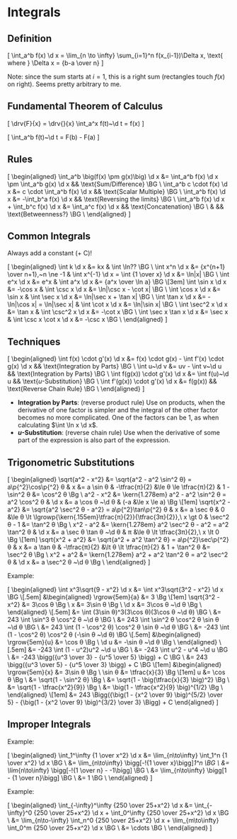 # Integrals

## Definition

\[
  \int_a^b f(x) \d x = \lim_{n \to \infty} \sum_{i=1}^n f(x_{i-1})\Delta x, \text{ where } \Delta x = {b-a \over n}
\]

Note: since the sum starts at $i=1$, this is a right sum (rectangles touch $f(x)$ on right). Seems pretty arbitrary to me.

## Fundamental Theorem of Calculus

\[
  \drv{F}{x} = \drv{}{x} \int_a^x f(t)~\d t = f(x)
\]

\[
  \int_a^b f(t)~\d t = F(b) - F(a)
\]

## Rules

\[
  \begin{aligned}
    \int_a^b \big(f(x) \pm g(x)\big) \d x &= \int_a^b f(x) \d x \pm \int_a^b g(x) \d x && \text{Sum/Difference}       \BG \\
               \int_a^b c \cdot f(x) \d x &= c \cdot \int_a^b f(x) \d x                && \text{Scalar Multiple}      \BG \\
                       \int_a^b f(x) \d x &= -\int_b^a f(x) \d x                       && \text{Reversing the limits} \BG \\
  \int_a^b f(x) \d x + \int_b^c f(x) \d x &= \int_a^c f(x) \d x                        && \text{Concatenation}        \BG \\
                                          &                                            && \text{Betweenness?}         \BG \\
  \end{aligned}
\]

## Common Integrals

Always add a constant ($+ \text{ C}$)!

\[
  \begin{aligned}
                \int k \d x &= kx                         & \int \ln??                                         \BG \\
           \int x^n \d x &= {x^{n+1} \over n+1},~n \ne -1 & \int x^{-1} \d x = \int {1 \over x} \d x &= \ln|x| \BG \\
              \int e^x \d x &= e^x                        &            \int a^x \d x &= {a^x \over \ln a}      \BG \\[3em]
           \int \sin x \d x &= -\cos x                    &         \int \csc x \d x &= \ln|\csc x - \cot x|   \BG \\
           \int \cos x \d x &= \sin x                     &         \int \sec x \d x &= \ln|\sec x + \tan x|   \BG \\
           \int \tan x \d x &= -\ln|\cos x| = \ln|\sec x| &         \int \cot x \d x &= \ln|\sin x|            \BG \\
         \int \sec^2 x \d x &= \tan x                     &       \int \csc^2 x \d x &= -\cot x                \BG \\
    \int \sec x \tan x \d x &= \sec x                     &  \int \csc x \cot x \d x &= -\csc x                \BG \\
  \end{aligned}
\]

## Techniques

\[
  \begin{aligned}
        \int f(x) \cdot g'(x) \d x &= f(x) \cdot g(x) - \int f'(x) \cdot g(x) \d x && \text{Integration by Parts} \BG \\
                       \int u~\d v &= uv - \int v~\d u                             && \text{Integration by Parts} \BG \\
     \int f(g(x)) \cdot g'(x) \d x &= \int f(u)~\d u                               && \text{$u$-Substitution}     \BG \\
    \int f'(g(x)) \cdot g'(x) \d x &= f(g(x))                                      && \text{Reverse Chain Rule}   \BG \\
  \end{aligned}
\]

 - **Integration by Parts**: (reverse product rule) Use on products, when the derivative of one factor is simpler and the integral of the other factor becomes no more complicated. One of the factors can be $1$, as when calculating $\int \ln x \d x$.
 - **$u$-Substitution**: (reverse chain rule) Use when the derivative of some part of the expression is also part of the expression.

## Trigonometric Substitutions

\[
  \begin{aligned}
     \sqrt{a^2 - x^2} &= \sqrt{a^2 - a^2 \sin^2 θ} = a\p{^2}\cos\p{^2} θ &
                    x &= a \sin θ &
        -\tfrac{π}{2} &\le θ \le \tfrac{π}{2} &
         1 - \sin^2 θ &= \cos^2 θ                        \Bg \\
            a^2 - x^2 &= \kern{1.278em} a^2 - a^2 \sin^2 θ = a^2 \cos^2 θ &
                 \d x &= a \cos θ ~\d θ &
                  (-a &\le x \le a)                      \Bg \\[1em]
     \sqrt{x^2 - a^2} &= \sqrt{a^2 \sec^2 θ - a^2} = a\p{^2}\tan\p{^2} θ &
                    x &= a \sec θ &
                    0 &\le θ \lt \lgrowp{\kern{.155em}\tfrac{π}{2}}{\tfrac{3π}{2}},\ x \gt 0 &
         \sec^2 θ - 1 &= \tan^2 θ                        \Bg \\
            x^2 - a^2 &= \kern{1.278em} a^2 \sec^2 θ - a^2 = a^2 \tan^2 θ &
                 \d x &= a \sec θ \tan θ ~\d θ &
                    π &\le θ \lt \tfrac{3π}{2},\ x \lt 0 \Bg \\[1em]
     \sqrt{x^2 + a^2} &= \sqrt{a^2 + a^2 \tan^2 θ} = a\p{^2}\sec\p{^2} θ &
                    x &= a \tan θ &
        -\tfrac{π}{2} &\lt θ \lt \tfrac{π}{2} &
         1 + \tan^2 θ &= \sec^2 θ                        \Bg \\
            x^2 + a^2 &= \kern{1.278em} a^2 + a^2 \tan^2 θ = a^2 \sec^2 θ &
                 \d x &= a \sec^2 θ ~\d θ                \Bg \\
  \end{aligned}
\]

Example:

\[
  \begin{aligned}
    \int x^3\sqrt{9 - x^2} \d x
    &= \int x^3\sqrt{3^2 - x^2} \d x                      \BG \\[.5em]
    &\begin{aligned}
        \rgrow{5em}{a} &= 3                                    \Bg \\[1em]
      \sqrt{3^2 - x^2} &= 3\cos θ                              \Bg \\
                     x &= 3\sin θ                              \Bg \\
                  \d x &= 3\cos θ ~\d θ                        \Bg \\
    \end{aligned}                                              \\[.5em]
    &= \int (3\sin θ)^3(3\cos θ)(3\cos θ ~\d θ)            \BG \\
    &=  243 \int \sin^3 θ \cos^2 θ ~\d θ                   \BG \\
    &=  243 \int \sin^2 θ \cos^2 θ \sin θ ~\d θ            \BG \\
    &=  243 \int (1 - \cos^2 θ) \cos^2 θ   \sin θ ~\d θ    \BG \\
    &= -243 \int (1 - \cos^2 θ) \cos^2 θ (-\sin θ ~\d θ)   \BG \\[.5em]
    &\begin{aligned}
        \rgrow{5em}{u} &= \cos θ                               \Bg \\
                  \d u &= -\sin θ ~\d θ                        \Bg \\
    \end{aligned}                                            \\[.5em]
    &= -243 \int (1 - u^2)u^2 ~\d u                        \BG \\
    &= -243 \int u^2 - u^4 ~\d u                           \BG \\
    &= -243 \bigg({u^3 \over 3} - {u^5 \over 5} \bigg) + C \BG \\
    &=  243 \bigg({u^3 \over 5} - {u^5 \over 3} \bigg) + C \BG \\[1em]
    &\begin{aligned}
        \rgrow{5em}{x} &= 3\sin θ                              \Bg \\
                \sin θ &= \tfrac{x}{3}                         \Bg \\[1em]
                     u &= \cos θ                               \Bg \\
                       &= \sqrt{1 - \sin^2 θ}                  \Bg \\
                       &= \sqrt{1 - \big(\tfrac{x}{3} \big)^2} \Bg \\
                       &= \sqrt{1 - \tfrac{x^2}{9}}            \Bg \\
                       &= \big(1 - \tfrac{x^2}{9} \big)^{1/2}  \Bg \\
    \end{aligned}                                              \\[1em]
    &= 243 \Bigg({\big(1 - {x^2 \over 9} \big)^{5/2} \over 5} - {\big(1 - {x^2 \over 9} \big)^{3/2} \over 3} \Bigg) + C
  \end{aligned}
\]

## Improper Integrals

Example:

\[
  \begin{aligned}
    \int_1^\infty {1 \over x^2} \d x &= \lim_{n\to\infty} \int_1^n {1 \over x^2} \d x      \BG \\
                                      &= \lim_{n\to\infty} \bigg[-\!{1 \over x}\bigg]_1^n  \BG \\
                                      &= \lim_{n\to\infty} \bigg[-\!{1 \over n} - -1\bigg] \BG \\
                                      &= \lim_{n\to\infty} \bigg[1 - {1 \over n}\bigg]     \BG \\
                                      &= 1                                                 \BG \\
  \end{aligned}
\]

Example:

\[
  \begin{aligned}
       \int_{-\infty}^\infty {250 \over 25+x^2} \d x
    &= \int_{-\infty}^0 {250 \over 25+x^2} \d x + \int_0^\infty {250 \over 25+x^2} \d x                         \BG \\
    &= \lim_{n\to-\infty} \int_n^0 {250 \over 25+x^2} \d x + \lim_{m\to\infty} \int_0^m {250 \over 25+x^2} \d x \BG \\
    &= \cdots \BG \\
  \end{aligned}
\]
